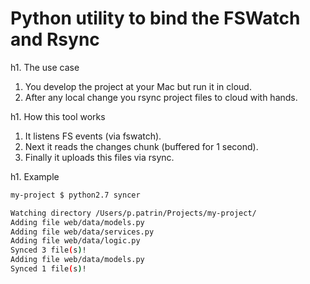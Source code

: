 # Python utility to bind the FSWatch and Rsync

h1. The use case

1. You develop the project at your Mac but run it in cloud.
2. After any local change you rsync project files to cloud with hands.

h1. How this tool works

1. It listens FS events (via fswatch).
2. Next it reads the changes chunk (buffered for 1 second).
3. Finally it uploads this files via rsync.

h1. Example

```bash
my-project $ python2.7 syncer

Watching directory /Users/p.patrin/Projects/my-project/
Adding file web/data/models.py
Adding file web/data/services.py
Adding file web/data/logic.py
Synced 3 file(s)!
Adding file web/data/models.py
Synced 1 file(s)!
```
